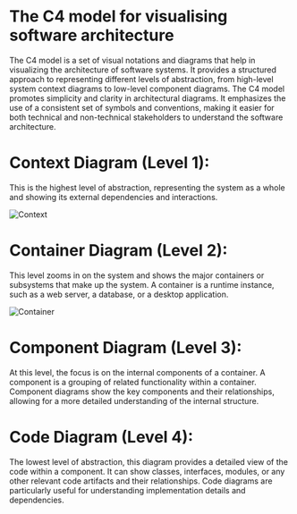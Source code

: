 # The C4 model for visualising software architecture

The C4 model is a set of visual notations and diagrams that help in visualizing the architecture of software systems. It provides a structured approach to representing different levels of abstraction, from high-level system context diagrams to low-level component diagrams.
The C4 model promotes simplicity and clarity in architectural diagrams. It emphasizes the use of a consistent set of symbols and conventions, making it easier for both technical and non-technical stakeholders to understand the software architecture.

# Context Diagram (Level 1): 
This is the highest level of abstraction, representing the system as a whole and showing its external dependencies and interactions.

![Context](https://github.com/SWENGG4Y2024/SWENGG4Y2024Team06/assets/105591943/d38f55ca-83c3-4d92-a721-7f60928e0bcb)

# Container Diagram (Level 2): 
This level zooms in on the system and shows the major containers or subsystems that make up the system. A container is a runtime instance, such as a web server, a database, or a desktop application.

![Container](https://github.com/SWENGG4Y2024/SWENGG4Y2024Team06/assets/105591943/ec4721f8-36bc-45c1-9dd4-e4a9409795f0)

# Component Diagram (Level 3): 
At this level, the focus is on the internal components of a container. A component is a grouping of related functionality within a container. Component diagrams show the key components and their relationships, allowing for a more detailed understanding of the internal structure.

# Code Diagram (Level 4): 
The lowest level of abstraction, this diagram provides a detailed view of the code within a component. It can show classes, interfaces, modules, or any other relevant code artifacts and their relationships. Code diagrams are particularly useful for understanding implementation details and dependencies.


